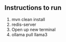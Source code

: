 ## Instructions to run

1. mvn clean install
2. redis-server
3. Open up new terminal
4. ollama pull llama3